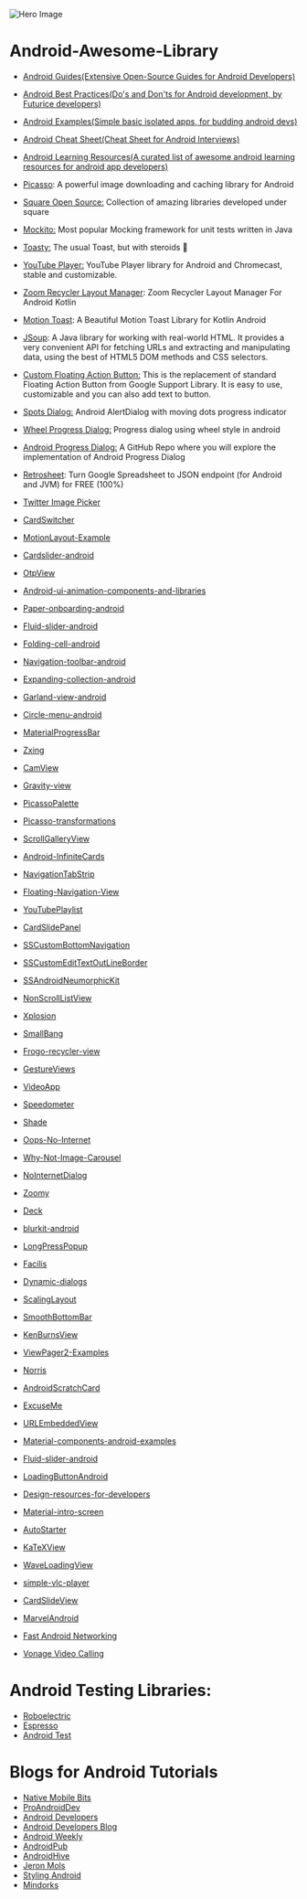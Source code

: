 ![Hero Image](https://camo.githubusercontent.com/55082c82a730c149269ad5e026ee52ed43bca012556c4f002ec4bb7c2be2de96/68747470733a2f2f692e6962622e636f2f644733435a34422f53637265656e73686f742d32312e706e67)
# Android-Awesome-Library

- [Android Guides(Extensive Open-Source Guides for Android Developers)](https://github.com/codepath/android_guides)
- [Android Best Practices(Do's and Don'ts for Android development, by Futurice developers)](https://github.com/futurice/android-best-practices)
- [Android Examples(Simple basic isolated apps, for budding android devs)](https://github.com/nisrulz/android-examples)
- [Android Cheat Sheet(Cheat Sheet for Android Interviews)](https://github.com/anitaa1990/Android-Cheat-sheet)
- [Android Learning Resources(A curated list of awesome android learning resources for android app developers)](https://github.com/androiddevnotes/awesome-android-learning-resources)

- [Picasso](https://github.com/square/picasso): A powerful image downloading and caching library for Android
- [Square Open Source:](https://square.github.io/) Collection of amazing libraries developed under square
- [Mockito:](https://github.com/mockito/mockito) Most popular Mocking framework for unit tests written in Java
- [Toasty:](https://github.com/GrenderG/Toasty) The usual Toast, but with steroids 💪
- [YouTube Player:](https://github.com/PierfrancescoSoffritti/android-youtube-player) YouTube Player library for Android and Chromecast, stable and customizable.
- [Zoom Recycler Layout Manager](https://github.com/Spikeysanju/ZoomRecylerLayout): Zoom Recycler Layout Manager For Android Kotlin
- [Motion Toast](https://github.com/Spikeysanju/MotionToast): A Beautiful Motion Toast Library for Kotlin Android
- [JSoup](https://jsoup.org/): A Java library for working with real-world HTML. It provides a very convenient API for fetching URLs and extracting and manipulating data, using the best of HTML5 DOM methods and CSS selectors.
- [Custom Floating Action Button:](https://github.com/robertlevonyan/customFloatingActionButton) This is the replacement of standard Floating Action Button from Google Support Library. It is easy to use, customizable and you can also add text to button.
- [Spots Dialog:](https://github.com/dybarsky/spots-dialog) Android AlertDialog with moving dots progress indicator
- [Wheel Progress Dialog:](https://github.com/tcking/WheelProgressDialog) Progress dialog using wheel style in android
- [Android Progress Dialog:](https://github.com/PhanVanLinh/AndroidProgressDialog) A GitHub Repo where you will explore the implementation of Android Progress Dialog
- [Retrosheet](https://github.com/theapache64/retrosheet): Turn Google Spreadsheet to JSON endpoint (for Android and JVM) for FREE (100%)
- [Twitter Image Picker](https://github.com/yasharpm/TwitterImagePicker)
- [CardSwitcher](https://github.com/yasharpm/CardSwitcher)
- [MotionLayout-Example](https://github.com/plazzy99/MotionLayout-Example)
- [Cardslider-android](https://github.com/Ramotion/cardslider-android)
- [OtpView](https://github.com/aabhasr1/OtpView)
- [Android-ui-animation-components-and-libraries](https://github.com/Ramotion/android-ui-animation-components-and-libraries)
- [Paper-onboarding-android](https://github.com/Ramotion/paper-onboarding-android)
- [Fluid-slider-android](https://github.com/Ramotion/fluid-slider-android)
- [Folding-cell-android](https://github.com/Ramotion/folding-cell-android)
- [Navigation-toolbar-android](https://github.com/Ramotion/navigation-toolbar-android)
- [Expanding-collection-android](https://github.com/Ramotion/expanding-collection-android)
- [Garland-view-android](https://github.com/Ramotion/garland-view-android)
- [Circle-menu-android](https://github.com/Ramotion/circle-menu-android)
- [MaterialProgressBar](https://github.com/zhanghai/MaterialProgressBar)
- [Zxing](https://github.com/zxing/zxing)
- [CamView](https://github.com/LivotovLabs/CamView)
- [Gravity-view](https://github.com/gofynd/gravity-view)
- [PicassoPalette](https://github.com/florent37/PicassoPalette)
- [Picasso-transformations](https://github.com/wasabeef/picasso-transformations)
- [ScrollGalleryView](https://github.com/VEINHORN/ScrollGalleryView)
- [Android-InfiniteCards](https://github.com/BakerJQ/Android-InfiniteCards)
- [NavigationTabStrip](https://github.com/Devlight/NavigationTabStrip)
- [Floating-Navigation-View](https://github.com/andremion/Floating-Navigation-View)
- [YouTubePlaylist](https://github.com/akoscz/YouTubePlaylist)
- [CardSlidePanel](https://github.com/xmuSistone/CardSlidePanel)
- [SSCustomBottomNavigation](https://github.com/SimformSolutionsPvtLtd/SSCustomBottomNavigation)
- [SSCustomEditTextOutLineBorder](https://github.com/SimformSolutionsPvtLtd/SSCustomEditTextOutLineBorder)
- [SSAndroidNeumorphicKit](https://github.com/SimformSolutionsPvtLtd/SSAndroidNeumorphicKit)
- [NonScrollListView](https://github.com/BanDev/NonScrollListView)
- [Xplosion](https://github.com/BanDev/Xplosion)
- [SmallBang](https://github.com/hanks-zyh/SmallBang)
- [Frogo-recycler-view](https://github.com/amirisback/frogo-recycler-view)
- [GestureViews](https://github.com/alexvasilkov/GestureViews)
- [VideoApp](https://github.com/premacck/VideoApp)
- [Speedometer](https://github.com/ibrahimsn98/speedometer)
- [Shade](https://github.com/InkApplications/Shade)
- [Oops-No-Internet](https://github.com/ImaginativeShohag/Oops-No-Internet)
- [Why-Not-Image-Carousel](https://github.com/ImaginativeShohag/Why-Not-Image-Carousel)
- [NoInternetDialog](https://github.com/appwise-labs/NoInternetDialog)
- [Zoomy](https://github.com/imablanco/Zoomy)
- [Deck](https://github.com/bloderxd/deck)
- [blurkit-android](https://github.com/CameraKit/blurkit-android)
- [LongPressPopup](https://github.com/RiccardoMoro/LongPressPopup)
- [Facilis](https://github.com/premacck/facilis)
- [Dynamic-dialogs](https://github.com/pranavpandey/dynamic-dialogs)
- [ScalingLayout](https://github.com/iammert/ScalingLayout)
- [SmoothBottomBar](https://github.com/ibrahimsn98/SmoothBottomBar)
- [KenBurnsView](https://github.com/flavioarfaria/KenBurnsView)
- [ViewPager2-Examples](https://github.com/ravi8x/ViewPager2-Examples)
- [Norris](https://github.com/dotanuki-labs/norris)
- [AndroidScratchCard](https://github.com/myinnos/AndroidScratchCard)
- [ExcuseMe](https://github.com/AraujoJordan/ExcuseMe)
- [URLEmbeddedView](https://github.com/nguyencse/URLEmbeddedView)
- [Material-components-android-examples](https://github.com/material-components/material-components-android-examples)
- [Fluid-slider-android](https://github.com/Ramotion/fluid-slider-android)
- [LoadingButtonAndroid](https://github.com/leandroBorgesFerreira/LoadingButtonAndroid)
- [Design-resources-for-developers](https://github.com/bradtraversy/design-resources-for-developers)
- [Material-intro-screen](https://github.com/TangoAgency/material-intro-screen)
- [AutoStarter](https://github.com/judemanutd/AutoStarter)
- [KaTeXView](https://github.com/judemanutd/KaTeXView)
- [WaveLoadingView](https://github.com/judemanutd/WaveLoadingView)
- [simple-vlc-player](https://github.com/masterwok/simple-vlc-player)
- [CardSlideView](https://github.com/crazysunj/CardSlideView)
- [MarvelAndroid](https://github.com/n8ebel/MarvelAndroid)
- [Fast Android Networking](https://github.com/amitshekhariitbhu/Fast-Android-Networking)
- [Vonage Video Calling](https://github.com/SimformSolutionsPvtLtd/VonageVideoCalling_Android)



# Android Testing Libraries:

- [Roboelectric](http://robolectric.org/getting-started/)
- [Espresso](https://developer.android.com/training/testing/espresso)
- [Android Test](https://github.com/android/android-test)


# Blogs for Android Tutorials

- [Native Mobile Bits](https://medium.com/native-mobile-bits)
- [ProAndroidDev](https://proandroiddev.com/)
- [Android Developers](https://medium.com/androiddevelopers)
- [Android Developers Blog](https://android-developers.googleblog.com/)
- [Android Weekly](https://androidweekly.net/)
- [AndroidPub](https://android.jlelse.eu/)
- [AndroidHive](https://www.androidhive.info/)
- [Jeron Mols](https://jeroenmols.com/blog/)
- [Styling Android](https://blog.stylingandroid.com/)
- [Mindorks](https://blog.mindorks.com/)

